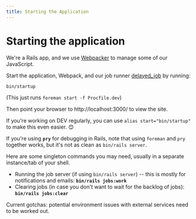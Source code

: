 ```yaml
---
title: Starting the Application
---
```


# Starting the application

We're a Rails app, and we use [Webpacker][webpacker] to manage some of our
JavaScript.

Start the application, Webpack, and our job runner [delayed_job][delayed_job] by
running:

```shell
bin/startup
```

(This just runs `foreman start -f Procfile.dev`)

Then point your browser to http://localhost:3000/ to view the site.

If you're working on DEV regularly, you can use `alias start="bin/startup"` to
make this even easier. 😊

If you're using **`pry`** for debugging in Rails, note that using `foreman` and
`pry` together works, but it's not as clean as `bin/rails server`.

Here are some singleton commands you may need, usually in a separate
instance/tab of your shell.

- Running the job server (if using `bin/rails server`) -- this is mostly for
  notifications and emails: **`bin/rails jobs:work`**
- Clearing jobs (in case you don't want to wait for the backlog of jobs):
  **`bin/rails jobs:clear`**

Current gotchas: potential environment issues with external services need to be
worked out.

[delayed_job]: https://github.com/collectiveidea/delayed_job_active_record
[webpacker]: https://github.com/rails/webpacker

